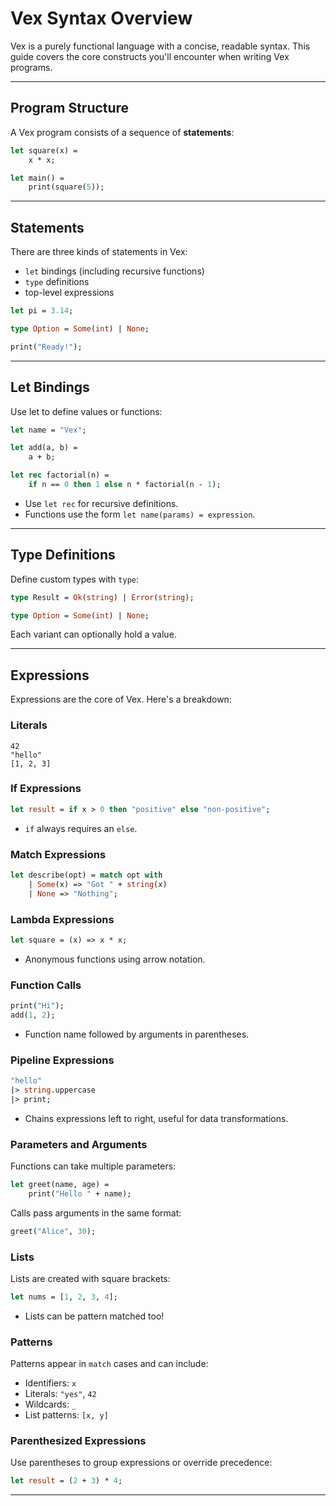 # Vex Syntax Overview
Vex is a purely functional language with a concise, readable syntax. This guide covers the core constructs you'll encounter when writing Vex programs.

---

## Program Structure
A Vex program consists of a sequence of **statements**:

```ocaml
let square(x) = 
    x * x;

let main() =
    print(square(5));
```

---

## Statements
There are three kinds of statements in Vex:
- `let` bindings (including recursive functions)
- `type` definitions
- top-level expressions

```ocaml
let pi = 3.14;

type Option = Some(int) | None;

print("Ready!");
```

---

## Let Bindings
Use let to define values or functions:
```ocaml
let name = "Vex";

let add(a, b) = 
    a + b;

let rec factorial(n) =
    if n == 0 then 1 else n * factorial(n - 1);
```
- Use `let rec` for recursive definitions.
- Functions use the form `let name(params) = expression`.

---

## Type Definitions
Define custom types with `type`:
```ocaml
type Result = Ok(string) | Error(string);

type Option = Some(int) | None;
```
Each variant can optionally hold a value.

---

## Expressions
Expressions are the core of Vex. Here's a breakdown:

### Literals
```
42
"hello"
[1, 2, 3]
```

### If Expressions
```ocaml
let result = if x > 0 then "positive" else "non-positive";
```
- `if` always requires an `else`.

### Match Expressions
```ocaml
let describe(opt) = match opt with
    | Some(x) => "Got " + string(x)
    | None => "Nothing";
```

### Lambda Expressions
```ocaml
let square = (x) => x * x;
```
- Anonymous functions using arrow notation.

### Function Calls
```ocaml
print("Hi");
add(1, 2);
```
- Function name followed by arguments in parentheses.

### Pipeline Expressions
```ocaml
"hello"
|> string.uppercase
|> print;
```
- Chains expressions left to right, useful for data transformations.

### Parameters and Arguments
Functions can take multiple parameters:
```ocaml
let greet(name, age) = 
    print("Hello " + name);
```
Calls pass arguments in the same format:
```ocaml
greet("Alice", 30);
```

### Lists
Lists are created with square brackets:
```ocaml
let nums = [1, 2, 3, 4];
```
- Lists can be pattern matched too!

### Patterns
Patterns appear in `match` cases and can include:
- Identifiers: `x`
- Literals: `"yes"`, `42`
- Wildcards: `_`
- List patterns: `[x, y]`

### Parenthesized Expressions
Use parentheses to group expressions or override precedence:
```ocaml
let result = (2 + 3) * 4;
```
---